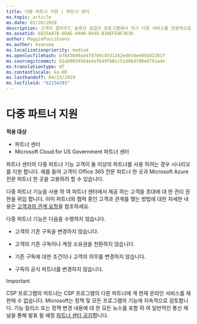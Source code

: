 ```yaml
---
title: 다중 파트너 지원 | 파트너 센터
ms.topic: article
ms.date: 03/20/2019
description: 고객이 클라우드 솔루션 공급자 프로그램에서 각기 다른 서비스를 전문적으로 제공하는 여러 파트너와 작업하려고 할 수도 있습니다.
ms.assetid: 6835AA78-6DAE-4940-844D-B3AEFEAF3630
author: MaggiePucciEvans
ms.author: evansma
ms.localizationpriority: medium
ms.openlocfilehash: b7843049ad4fd79dc4331262ed034ee05bd2281f
ms.sourcegitcommit: b1ab80345b4e4af649fb8cc51d96d798e0791ade
ms.translationtype: HT
ms.contentlocale: ko-KR
ms.lasthandoff: 04/23/2019
ms.locfileid: "62134293"
---
```

# <a name="multi-partner-support"></a>다중 파트너 지원

**적용 대상**

-  파트너 센터
-  Microsoft Cloud for US Government 파트너 센터

파트너 센터의 다중 파트너 기능 고객이 둘 이상의 파트너를 사용 하려는 경우 시나리오를 지원 합니다. 예를 들어 고객이 Office 365 전문 파트너 한 곳과 Microsoft Azure 전문 파트너 한 곳을 고용하려 할 수 있습니다.

다중 파트너 기능을 사용 하 여 파트너 센터에서 제공 하는 고객을 초대에 대 한 관리 권한을 위임 합니다. 이미 파트너와 협력 중인 고객과 관계를 맺는 방법에 대한 자세한 내용은 [고객과의 관계 요청](request-a-relationship-with-a-customer.md)을 참조하세요.

다중 파트너 기능은 다음을 수행하지 않습니다.

- 고객의 기존 구독을 변경하지 않습니다.

- 고객의 기존 구독이나 계정 소유권을 전환하지 않습니다.

- 기존 구독에 대한 조건이나 고객의 의무를 변경하지 않습니다.

- 구독의 공식 파트너를 변경하지 않습니다.

> [!IMPORTANT]  
> CSP 프로그램의 파트너는 CSP 프로그램의 다른 파트너에 게 현재 온라인 서비스를 재판매 수 없습니다. Microsoft는 정책 및 모든 프로그램의 기능에 지속적으로 검토합니다. 기능 릴리스 또는 정책 변경 내용에 대 한 모든 뉴스를 포함 하 여 일반적인 통신 채널을 통해 발표 될 예정 [파트너 센터 공지](https://partner.microsoft.com/en-us/pcv/announcements)합니다.